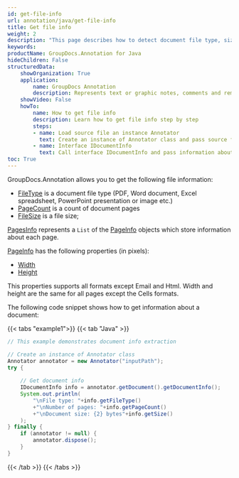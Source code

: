 ```yaml
---
id: get-file-info
url: annotation/java/get-file-info
title: Get file info
weight: 2
description: "This page describes how to detect document file type, size and calculate pages count when annotate documents or images with GroupDocs.Annotation."
keywords: 
productName: GroupDocs.Annotation for Java
hideChildren: False
structuredData:
    showOrganization: True
    application:    
        name: GroupDocs Annotation
        description: Represents text or graphic notes, comments and remarks attached to a specific part of the content of the document using Java
    showVideo: False
    howTo:
        name: How to get file info
        description: Learn how to get file info step by step
        steps:
        - name: Load source file an instance Annotator
          text: Create an instance of Annotator class and pass source file path as a constructor parameter. You may specify absolute or relative file path as per your requirements. 
        - name: Interface IDocumentInfo
          text: Call interface IDocumentInfo and pass information about the page to it
toc: True
---
```

GroupDocs.Annotation allows you to get the following file information:

*   [FileType](https://reference.groupdocs.com/annotation/java/com.groupdocs.annotation/idocumentinfo/#getFileType--) is a document file type (PDF, Word document, Excel spreadsheet, PowerPoint presentation or image etc.)
*   [PageCount](https://reference.groupdocs.com/annotation/java/com.groupdocs.annotation/idocumentinfo/#getPageCount--) is a count of document pages
*   [FileSize](https://reference.groupdocs.com/annotation/java/com.groupdocs.annotation/idocumentinfo/#getSize--) is a file size;

[PagesInfo](https://reference.groupdocs.com/annotation/java/com.groupdocs.annotation/idocumentinfo/#setPagesInfo-java.util.List-com.groupdocs.annotation.models.PageInfo--) represents a `List` of the [PageInfo](https://reference.groupdocs.com/annotation/java/com.groupdocs.annotation.models/pageinfo/) objects which store information about each page. 

[PageInfo](https://reference.groupdocs.com/annotation/java/com.groupdocs.annotation.models/pageinfo/) has the following properties (in pixels):
* [Width](https://reference.groupdocs.com/annotation/java/com.groupdocs.annotation.models/pageinfo/#getWidth--)
* [Height](https://reference.groupdocs.com/annotation/java/com.groupdocs.annotation.models/pageinfo/#getHeight--)

This properties supports all formats except Email and Html. Width and height are the same for all pages except the Cells formats.

The following code snippet shows how to get information about a document:

{{< tabs "example1">}}
{{< tab "Java" >}}
```java
// This example demonstrates document info extraction

// Create an instance of Annotator class
Annotator annotator = new Annotator("inputPath");
try {
	
	// Get document info
	IDocumentInfo info = annotator.getDocument().getDocumentInfo();
	System.out.println(
		"\nFile type: "+info.getFileType()
		+"\nNumber of pages: "+info.getPageCount()
		+"\nDocument size: {2} bytes"+info.getSize()
	);    
} finally {
	if (annotator != null) {
		annotator.dispose();
	}
}
```
{{< /tab >}}
{{< /tabs >}}
